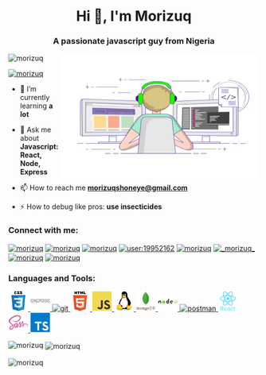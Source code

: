 <h1 align="center">Hi 👋, I'm Morizuq</h1>
<h3 align="center">A passionate javascript guy from Nigeria</h3>
<img align="right" alt="Coding" height="250" width="400" src="gifs/pg.gif">

<p align="left"> <img src="https://komarev.com/ghpvc/?username=morizuq&label=Profile%20views&color=0e75b6&style=flat" alt="morizuq" /> </p>

<p align="left"> <a href="https://twitter.com/morizuq" target="blank"><img src="https://img.shields.io/twitter/follow/morizuq?logo=twitter&style=for-the-badge" alt="morizuq" /></a> </p>

- 🌱 I’m currently learning **a lot**

- 💬 Ask me about **Javascript: React, Node, Express**

- 📫 How to reach me **morizuqshoneye@gmail.com**

- ⚡ How to debug like pros: **use insecticides**

<h3 align="left">Connect with me:</h3>
<p align="left">
<a href="https://dev.to/morizuq" target="blank"><img align="center" src="https://raw.githubusercontent.com/rahuldkjain/github-profile-readme-generator/master/src/images/icons/Social/devto.svg" alt="morizuq" height="30" width="40" /></a>
<a href="https://twitter.com/morizuq" target="blank"><img align="center" src="https://raw.githubusercontent.com/rahuldkjain/github-profile-readme-generator/master/src/images/icons/Social/twitter.svg" alt="morizuq" height="30" width="40" /></a>
<a href="https://linkedin.com/in/morizuq" target="blank"><img align="center" src="https://raw.githubusercontent.com/rahuldkjain/github-profile-readme-generator/master/src/images/icons/Social/linked-in-alt.svg" alt="morizuq" height="30" width="40" /></a>
<a href="https://stackoverflow.com/users/19952162" target="blank"><img align="center" src="https://raw.githubusercontent.com/rahuldkjain/github-profile-readme-generator/master/src/images/icons/Social/stack-overflow.svg" alt="user:19952162" height="30" width="40" /></a>
<a href="https://codesandbox.com/morizuq" target="blank"><img align="center" src="https://raw.githubusercontent.com/rahuldkjain/github-profile-readme-generator/master/src/images/icons/Social/codesandbox.svg" alt="morizuq" height="30" width="40" /></a>
<a href="https://instagram.com/_morizuq_" target="blank"><img align="center" src="https://raw.githubusercontent.com/rahuldkjain/github-profile-readme-generator/master/src/images/icons/Social/instagram.svg" alt="_morizuq_" height="30" width="40" /></a>
<a href="https://dribbble.com/morizuq" target="blank"><img align="center" src="https://raw.githubusercontent.com/rahuldkjain/github-profile-readme-generator/master/src/images/icons/Social/dribbble.svg" alt="morizuq" height="30" width="40" /></a>
<a href="https://www.hackerrank.com/morizuq" target="blank"><img align="center" src="https://raw.githubusercontent.com/rahuldkjain/github-profile-readme-generator/master/src/images/icons/Social/hackerrank.svg" alt="morizuq" height="30" width="40" /></a>
</p>

<h3 align="left">Languages and Tools:</h3>
<p align="left"> <a href="https://www.w3schools.com/css/" target="_blank" rel="noreferrer"> <img src="https://raw.githubusercontent.com/devicons/devicon/master/icons/css3/css3-original-wordmark.svg" alt="css3" width="40" height="40"/> </a> <a href="https://expressjs.com" target="_blank" rel="noreferrer"> <img src="https://raw.githubusercontent.com/devicons/devicon/master/icons/express/express-original-wordmark.svg" alt="express" width="40" height="40"/> </a> <a href="https://git-scm.com/" target="_blank" rel="noreferrer"> <img src="https://www.vectorlogo.zone/logos/git-scm/git-scm-icon.svg" alt="git" width="40" height="40"/> </a> <a href="https://www.w3.org/html/" target="_blank" rel="noreferrer"> <img src="https://raw.githubusercontent.com/devicons/devicon/master/icons/html5/html5-original-wordmark.svg" alt="html5" width="40" height="40"/> </a> <a href="https://developer.mozilla.org/en-US/docs/Web/JavaScript" target="_blank" rel="noreferrer"> <img src="https://raw.githubusercontent.com/devicons/devicon/master/icons/javascript/javascript-original.svg" alt="javascript" width="40" height="40"/> </a> <a href="https://www.linux.org/" target="_blank" rel="noreferrer"> <img src="https://raw.githubusercontent.com/devicons/devicon/master/icons/linux/linux-original.svg" alt="linux" width="40" height="40"/> </a> <a href="https://www.mongodb.com/" target="_blank" rel="noreferrer"> <img src="https://raw.githubusercontent.com/devicons/devicon/master/icons/mongodb/mongodb-original-wordmark.svg" alt="mongodb" width="40" height="40"/> </a> <a href="https://nodejs.org" target="_blank" rel="noreferrer"> <img src="https://raw.githubusercontent.com/devicons/devicon/master/icons/nodejs/nodejs-original-wordmark.svg" alt="nodejs" width="40" height="40"/> </a> <a href="https://postman.com" target="_blank" rel="noreferrer"> <img src="https://www.vectorlogo.zone/logos/getpostman/getpostman-icon.svg" alt="postman" width="40" height="40"/> </a> <a href="https://reactjs.org/" target="_blank" rel="noreferrer"> <img src="https://raw.githubusercontent.com/devicons/devicon/master/icons/react/react-original-wordmark.svg" alt="react" width="40" height="40"/> </a> <a href="https://sass-lang.com" target="_blank" rel="noreferrer"> <img src="https://raw.githubusercontent.com/devicons/devicon/master/icons/sass/sass-original.svg" alt="sass" width="40" height="40"/> </a> <a href="https://www.typescriptlang.org/" target="_blank" rel="noreferrer"> <img src="https://raw.githubusercontent.com/devicons/devicon/master/icons/typescript/typescript-original.svg" alt="typescript" width="40" height="40"/> </a> </p>

<p><img align="left" src="https://github-readme-stats.vercel.app/api/top-langs?username=morizuq&show_icons=true&locale=en&layout=compact" alt="morizuq" /></p>

<p>&nbsp;<img align="center" src="https://github-readme-stats.vercel.app/api?username=morizuq&show_icons=true&locale=en" alt="morizuq" /></p>

<p><img align="center" src="https://github-readme-streak-stats.herokuapp.com/?user=morizuq&" alt="morizuq" /></p>
